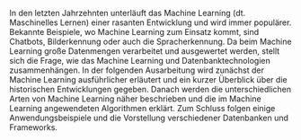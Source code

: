 In den letzten Jahrzehnten unterläuft das Machine Learning (dt. Maschinelles Lernen) einer rasanten Entwicklung und wird immer populärer. Bekannte Beispiele, wo Machine Learning zum Einsatz kommt, sind Chatbots, Bilderkennung oder auch die Spracherkennung. Da beim Machine Learning große Datenmengen verarbeitet und ausgewertet werden, stellt sich die Frage, wie das Machine Learning und Datenbanktechnologien zusammenhängen.
In der folgenden Ausarbeitung wird zunächst der Machine Learning ausführlicher erläutert und ein kurzer Überblick über die historischen Entwicklungen gegeben. Danach werden die unterschiedlichen Arten von Machine Learning näher beschrieben und die im Machine Learning angewendeten Algorithmen erklärt. Zum Schluss folgen einige Anwendungsbeispiele und die Vorstellung verschiedener Datenbanken und Frameworks.
